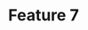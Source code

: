 ---
image: '/assets/Images/product_samples/mat.jpg'
title: Feature 7
link: '/assets/Images/product_samples/mat.jpg'
number: 7
---